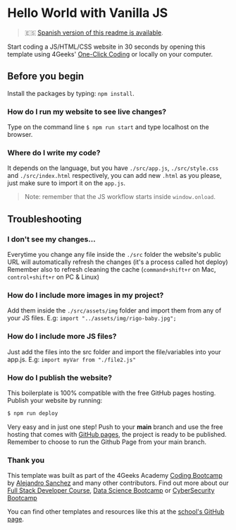 # Hello World with Vanilla JS

> 🇪🇸 [Spanish version of this readme is available](./README.es.md).

Start coding a JS/HTML/CSS website in 30 seconds by opening this template using 4Geeks' [One-Click Coding](https://s.4geeks.com/start?repo=https://github.com/4GeeksAcademy/vanillajs-hello) or locally on your computer.

## Before you begin

Install the packages by typing: `npm install`.


### How do I run my website to see live changes?  
Type on the command line `$ npm run start` and type localhost on the browser.

### Where do I write my code?  

It depends on the language, but you have `./src/app.js`, `./src/style.css` and `./src/index.html` respectively, you can add new `.html` as you please, just make sure to import it on the `app.js`.

> Note: remember that the JS workflow starts inside `window.onload`.


## Troubleshooting

### I don't see my changes...

Everytime you change any file inside the `./src` folder the website's public URL will automatically refresh the changes (it's a process called hot deploy)
Remember also to refresh cleaning the cache (`command+shift+r` on Mac, `control+shift+r` on PC & Linux)

### How do I include more images in my project?

Add them inside the `./src/assets/img` folder and import them from any of your JS files. E.g: `import "../assets/img/rigo-baby.jpg";`

### How do I include more JS files?

Just add the files into the src folder and import the file/variables into your app.js. E.g: `import myVar from "./file2.js"`

### How do I publish the website?

This boilerplate is 100% compatible with the free GitHub pages hosting. Publish your website by running:

```bash
$ npm run deploy
```

Very easy and in just one step!  Push to your __main__ branch and use the free hosting that comes with [GitHub pages](https://help.github.com/articles/configuring-a-publishing-source-for-github-pages/#enabling-github-pages-to-publish-your-site-from-master-or-gh-pages), the project is ready to be published. Remember to choose to run the Github Page from your main branch.

### Thank you

This template was built as part of the 4Geeks Academy [Coding Bootcamp](https://4geeksacademy.com/us/coding-bootcamp) by [Alejandro Sanchez](https://twitter.com/alesanchezr) and many other contributors. Find out more about our [Full Stack Developer Course](https://4geeksacademy.com/us/coding-bootcamps/part-time-full-stack-developer), [Data Science Bootcamp](https://4geeksacademy.com/us/coding-bootcamps/datascience-machine-learning) or [CyberSecurity Bootcamp](https://4geeksacademy.com/us/coding-bootcamps/cybersecurity)

You can find other templates and resources like this at the [school's GitHub page](https://github.com/4geeksacademy/).
